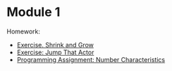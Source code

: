 # Module 1

Homework:
- [Exercise. Shrink and Grow](/Course_2_More_CPP_Programming_and_Unreal/Module_1/1_Shrink_and_Grow/Shrink_and_Grow.md)
- [Exercise: Jump That Actor](/Course_2_More_CPP_Programming_and_Unreal/Module_1/2_Jump_That_Actor/Jump_That_Actor.md)
- [Programming Assignment: Number Characteristics](/Course_2_More_CPP_Programming_and_Unreal/Module_1/3_Number_Characteristics/Number_Characteristics.md)